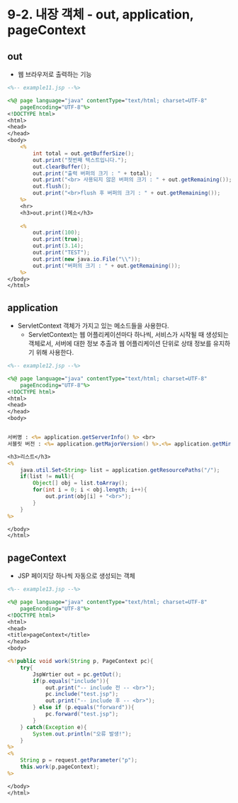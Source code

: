 # 9-2. 내장 객체 - out, application, pageContext

## out

- 웹 브라우저로 출력하는 기능

```jsp
<%-- example11.jsp --%>

<%@ page language="java" contentType="text/html; charset=UTF-8"
    pageEncoding="UTF-8"%>
<!DOCTYPE html>
<html>
<head>
</head>
<body>
	<%
		int total = out.getBufferSize();
		out.print("첫번째 텍스트입니다.");
		out.clearBuffer();
		out.print("출력 버퍼의 크기 : " + total);
		out.print("<br> 사용되지 않은 버퍼의 크기 : " + out.getRemaining());
		out.flush();
		out.print("<br>flush 후 버퍼의 크기 : " + out.getRemaining());
	%>
	<hr>
	<h3>out.print()메소</h3>
	
	<%
		out.print(100);
		out.print(true);
		out.print(3.14);
		out.print("TEST");
		out.print(new java.io.File("\\"));
		out.print("버퍼의 크기 : " + out.getRemaining());
	%>
</body>
</html>
```

## application

- ServletContext 객체가 가지고 있는 메소드들을 사용한다.
  - ServletContext는 웹 어플리케이션마다 하나씩, 서비스가 시작될 때 생성되는객체로서, 서버에 대한 정보 추출과 웹 어플리케이션 단위로 상태 정보를 유지하기 위해 사용한다.

```jsp
<%-- example12.jsp --%>

<%@ page language="java" contentType="text/html; charset=UTF-8"
    pageEncoding="UTF-8"%>
<!DOCTYPE html>
<html>
<head>
</head>
<body>


서버명 : <%= application.getServerInfo() %> <br>
서블릿 버전 : <%= application.getMajorVersion() %>.<%= application.getMinorVersion() %> <br>

<h3>리스트</h3>
<%
	java.util.Set<String> list = application.getResourcePaths("/");
	if(list != null){
		Object[] obj = list.toArray();
		for(int i = 0; i < obj.length; i++){
			out.print(obj[i] + "<br>");
		}
	}
%>

</body>
</html>
```

## pageContext

- JSP 페이지당 하나씩 자동으로 생성되는 객체

```jsp
<%-- example13.jsp --%>

<%@ page language="java" contentType="text/html; charset=UTF-8"
    pageEncoding="UTF-8"%>
<!DOCTYPE html>
<html>
<head>
<title>pageContext</title>
</head>
<body>

<%!public void work(String p, PageContext pc){
	try{
		JspWrtier out = pc.getOut();
		if(p.equals("include")){
			out.print("-- include 전 -- <br>");
			pc.include("test.jsp");
			out.print("-- include 후 -- <br>");
		} else if (p.equals("forward")){
			pc.forward("test.jsp");	
		} 
	} catch(Exception e){
		System.out.println("오류 발생!");
	}
%>
<%
	String p = request.getParameter("p");
	this.work(p,pageContext);
%>

</body>
</html>
```

